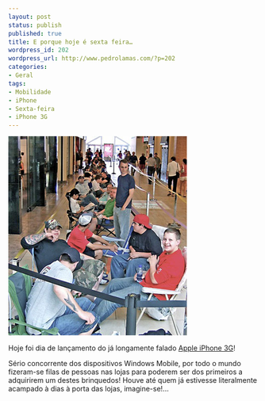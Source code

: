 ```yaml
---
layout: post
status: publish
published: true
title: E porque hoje é sexta feira…
wordpress_id: 202
wordpress_url: http://www.pedrolamas.com/?p=202
categories:
- Geral
tags:
- Mobilidade
- iPhone
- Sexta-feira
- iPhone 3G
---
```

![iPhone 3G Launch](wp-content/uploads/2008/07/iphone-3g-launch.jpg "iPhone 3G Launch")

Hoje foi dia de lançamento do já longamente falado [Apple iPhone 3G](http://www.apple.com/iphone/)!

Sério concorrente dos dispositivos Windows Mobile, por todo o mundo fizeram-se filas de pessoas nas lojas para poderem ser dos primeiros a adquirirem um destes brinquedos! Houve até quem já estivesse literalmente acampado à dias à porta das lojas, imagine-se!...
